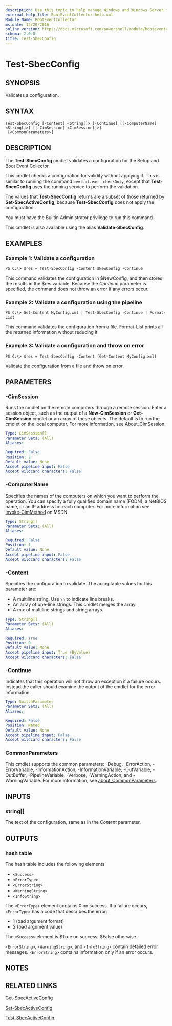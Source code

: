 ```yaml
---
description: Use this topic to help manage Windows and Windows Server technologies with Windows PowerShell.
external help file: BootEventCollector-help.xml
Module Name: BootEventCollector
ms.date: 12/20/2016
online version: https://docs.microsoft.com/powershell/module/booteventcollector/test-sbecconfig?view=windowsserver2016-ps&wt.mc_id=ps-gethelp
schema: 2.0.0
title: Test-SbecConfig
---
```


# Test-SbecConfig

## SYNOPSIS
Validates a configuration.

## SYNTAX

```
Test-SbecConfig [-Content] <String[]> [-Continue] [[-ComputerName] <String[]>] [[-CimSession] <CimSession[]>]
 [<CommonParameters>]
```

## DESCRIPTION
The **Test-SbecConfig** cmdlet validates a configuration for the Setup and Boot Event Collector.

This cmdlet checks a configuration for validity without applying it.
This is similar to running the command `bevtcol.exe -checkOnly`, except that **Test-SbecConfig** uses the running service to perform the validation.

The values that **Test-SbecConfig** returns are a subset of those returned by **Set-SbecActiveConfig**, because **Test-SbecConfig** does not apply the configuration.

You must have the Builtin Administrator privilege to run this command.

This cmdlet is also available using the alias **Validate-SbecConfig**.

## EXAMPLES

### Example 1: Validate a configuration
```
PS C:\> $res = Test-SbecConfig -Content $NewConfig -Continue
```

This command validates the configuration in $NewConfig, and then stores the results in the $res variable.
Because the *Continue* parameter is specified, the command does not throw an error if any errors occur.

### Example 2: Validate a configuration using the pipeline
```
PS C:\> Get-Content MyConfig.xml | Test-SbecConfig -Continue | Format-List
```

This command validates the configuration from a file.
Format-List prints all the returned information without reducing it.

### Example 3: Validate a configuration and throw on error
```
PS C:\> $res = Test-SbecConfig -Content (Get-Content MyConfig.xml)
```

Validate the configuration from a file and throw on error.

## PARAMETERS

### -CimSession
Runs the cmdlet on the remote computers through a remote session.
Enter a session object, such as the output of a **New-CimSession** or **Get-CimSession** cmdlet or an array of these objects.
The default is to run the cmdlet on the local computer.
For more information, see About_CimSession.

```yaml
Type: CimSession[]
Parameter Sets: (All)
Aliases: 

Required: False
Position: 2
Default value: None
Accept pipeline input: False
Accept wildcard characters: False
```

### -ComputerName
Specifies the names of the computers on which you want to perform the operation.
You can specify a fully qualified domain name (FQDN), a NetBIOS name, or an IP address for each computer.
For more information see [Invoke-CimMethod](https://go.microsoft.com/fwlink/?LinkId=808801) on MSDN.

```yaml
Type: String[]
Parameter Sets: (All)
Aliases: 

Required: False
Position: 1
Default value: None
Accept pipeline input: False
Accept wildcard characters: False
```

### -Content
Specifies the configuration to validate.
The acceptable values for this parameter are:

- A multiline string.
Use `\n` to indicate line breaks. 
- An array of one-line strings.
This cmdlet merges the array.
- A mix of multiline strings and string arrays.

```yaml
Type: String[]
Parameter Sets: (All)
Aliases: 

Required: True
Position: 0
Default value: None
Accept pipeline input: True (ByValue)
Accept wildcard characters: False
```

### -Continue
Indicates that this operation will not throw an exception if a failure occurs.
Instead the caller should examine the output of the cmdlet for the error information.

```yaml
Type: SwitchParameter
Parameter Sets: (All)
Aliases: 

Required: False
Position: Named
Default value: None
Accept pipeline input: False
Accept wildcard characters: False
```

### CommonParameters
This cmdlet supports the common parameters: -Debug, -ErrorAction, -ErrorVariable, -InformationAction, -InformationVariable, -OutVariable, -OutBuffer, -PipelineVariable, -Verbose, -WarningAction, and -WarningVariable. For more information, see [about_CommonParameters](https://go.microsoft.com/fwlink/?LinkID=113216).

## INPUTS

### string[]
The text of the configuration, same as in the *Content* parameter.

## OUTPUTS

### hash table
The hash table includes the following elements: 

- `<Success>`
- `<ErrorType>`
- `<ErrorString>`
- `<WarningString>`
- `<InfoString>`

The `<ErrorType>` element contains 0 on success.
If a failure occurs, `<ErrorType>` has a code that describes the error: 

- 1 (bad argument format) 
- 2 (bad argument value)

The `<Success>` element is $True on success, $False otherwise.

`<ErrorString>`, `<WarningString>`, and `<InfoString>` contain detailed error messages.
`<ErrorString>` contains information only if an error occurs.

## NOTES

## RELATED LINKS

[Get-SbecActiveConfig](./Get-SbecActiveConfig.md)

[Set-SbecActiveConfig](./Set-SbecActiveConfig.md)

[Test-SbecActiveConfig](./Test-SbecActiveConfig.md)

